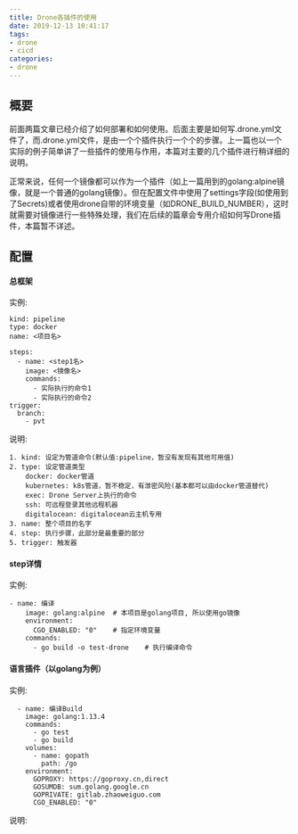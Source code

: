 ```yaml
---
title: Drone各插件的使用
date: 2019-12-13 10:41:17
tags:
- drone
- cicd
categories:
- drone
---
```


## 概要

前面两篇文章已经介绍了如何部署和如何使用。后面主要是如何写.drone.yml文件了，而.drone.yml文件，是由一个个插件执行一个个的步骤。上一篇也以一个实际的例子简单讲了一些插件的使用与作用，本篇对主要的几个插件进行稍详细的说明。

正常来说，任何一个镜像都可以作为一个插件（如上一篇用到的golang:alpine镜像，就是一个普通的golang镜像）。但在配置文件中使用了settings字段(如使用到了Secrets)或者使用drone自带的环境变量（如DRONE_BUILD_NUMBER），这时就需要对镜像进行一些特殊处理，我们在后续的篇章会专用介绍如何写Drone插件，本篇暂不详述。

## 配置

#### 总框架

实例:
```
kind: pipeline
type: docker
name: <项目名>

steps:
  - name: <step1名>
    image: <镜像名>
    commands:
      - 实际执行的命令1
      - 实际执行的命令2
trigger:
  branch:
    - pvt
```

说明:
```
1. kind: 设定为管道命令(默认值:pipeline，暂没有发现有其他可用值)
2. type: 设定管道类型
    docker: docker管道
    kubernetes: k8s管道，暂不稳定，有泄密风险(基本都可以由docker管道替代)
    exec: Drone Server上执行的命令
    ssh: 可远程登录其他远程机器
    digitalocean: digitalocean云主机专用
3. name: 整个项目的名字
4. step: 执行步骤，此部分是最重要的部分
5. trigger: 触发器
```


#### step详情

实例:
```
- name: 编译
    image: golang:alpine  # 本项目是golang项目, 所以使用go镜像
    environment:
      CGO_ENABLED: "0"    # 指定环境变量
    commands:
      - go build -o test-drone    # 执行编译命令
```


#### 语言插件（以golang为例）

实例:
``` 
  - name: 编译Build
    image: golang:1.13.4
    commands:
      - go test
      - go build
    volumes:
      - name: gopath
        path: /go
    environment:
      GOPROXY: https://goproxy.cn,direct
      GOSUMDB: sum.golang.google.cn
      GOPRIVATE: gitlab.zhaoweiguo.com
      CGO_ENABLED: "0"
```

说明:








